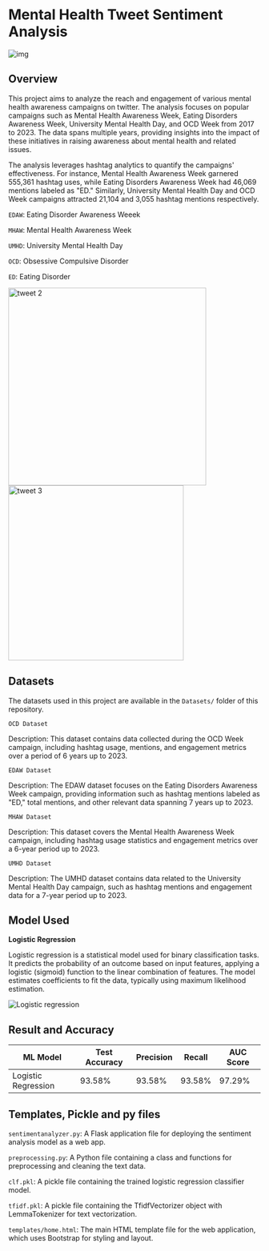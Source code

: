 # Mental Health Tweet Sentiment Analysis
![img](https://github.com/AryanKapri88/Mental-Health-Tweet-Sentiment-Analysis/assets/110614822/7b9f4c90-0a74-4fd8-a1a6-bba1e811a984)

## Overview

This project aims to analyze the reach and engagement of various mental health awareness campaigns on twitter. The analysis focuses on popular campaigns such as Mental Health Awareness Week, Eating Disorders Awareness Week, University Mental Health Day, and OCD Week from 2017 to 2023. The data spans multiple years, providing insights into the impact of these initiatives in raising awareness about mental health and related issues.

The analysis leverages hashtag analytics to quantify the campaigns' effectiveness. For instance, Mental Health Awareness Week garnered 555,361 hashtag uses, while Eating Disorders Awareness Week had 46,069 mentions labeled as "ED." Similarly, University Mental Health Day and OCD Week campaigns attracted 21,104 and 3,055 hashtag mentions respectively.

`EDAW`: Eating Disorder Awareness Weeek

`MHAW`: Mental Health Awareness Week

`UMHD`: University Mental Health Day

`OCD`: Obsessive Compulsive Disorder 

`ED`: Eating Disorder


<img width="395" alt="tweet 2" src="https://github.com/AryanKapri88/Mental-Health-Tweet-Sentiment-Analysis/assets/110614822/3915f43e-16b6-4df2-92af-7ce035ed7776">                   
<img width="350" alt="tweet 3" src="https://github.com/AryanKapri88/Mental-Health-Tweet-Sentiment-Analysis/assets/110614822/0120b189-2fff-4d4b-97da-7c213153c730">

## Datasets

The datasets used in this project are available in the `Datasets/` folder of this repository.

`OCD Dataset`

Description: This dataset contains data collected during the OCD Week campaign, including hashtag usage, mentions, and engagement metrics over a period of 6 years up to 2023.

`EDAW Dataset`

Description: The EDAW dataset focuses on the Eating Disorders Awareness Week campaign, providing information such as hashtag mentions labeled as "ED," total mentions, and other relevant data spanning 7 years up to 2023.

`MHAW Dataset`

Description: This dataset covers the Mental Health Awareness Week campaign, including hashtag usage statistics and engagement metrics over a 6-year period up to 2023.

`UMHD Dataset`

Description: The UMHD dataset contains data related to the University Mental Health Day campaign, such as hashtag mentions and engagement data for a 7-year period up to 2023.

## Model Used

**Logistic Regression**

Logistic regression is a statistical model used for binary classification tasks. It predicts the probability of an outcome based on input features, applying a logistic (sigmoid) function to the linear combination of features. The model estimates coefficients to fit the data, typically using maximum likelihood estimation.

![Logistic regression](https://github.com/AryanKapri88/Mental-Health-Tweet-Sentiment-Analysis/assets/110614822/d0de0223-20b0-4db1-9e75-6b3928c22a51)

## Result and Accuracy

|ML Model|Test Accuracy|Precision|Recall|AUC Score|
|---|---|---|---|---|
|Logistic Regression|93.58%|93.58%|93.58%|97.29%|

## Templates, Pickle and py files

`sentimentanalyzer.py`: A Flask application file for deploying the sentiment analysis model as a web app.

`preprocessing.py`: A Python file containing a class and functions for preprocessing and cleaning the text data.

`clf.pkl`: A pickle file containing the trained logistic regression classifier model.

`tfidf.pkl`: A pickle file containing the TfidfVectorizer object with LemmaTokenizer for text vectorization.

`templates/home.html`: The main HTML template file for the web application, which uses Bootstrap for styling and layout.





